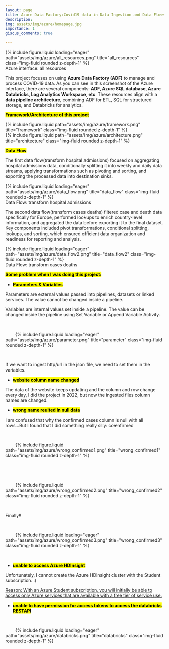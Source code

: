 ```yaml
---
layout: page
title: Azure Data Factory:Covid19 data in Data Ingestion and Data Flows
description: 
img: assets/img/azure/homepage.jpg
importance: 1
giscus_comments: true

---
```


<div class="row">
    <div class="col-sm mt-3 mt-md-0">
        {% include figure.liquid loading="eager" path="assets/img/azure/all_resources.png" title="all_resources" class="img-fluid rounded z-depth-1" %}
    </div>
</div>
<div class="caption">
    Azure interface: all resources
</div>

This project focuses on using **Azure Data Factory (ADF)** to manage and process COVID-19 data. As you can see in this screenshot of the Azure interface, there are several components: **ADF, Azure SQL database, Azure Databricks, Log Analytics Workspace, etc**. These resources align with a **data pipeline architecture**, combining ADF for ETL, SQL for structured storage, and Databricks for analytics.

**<mark>Framework/Architecture of this project </mark>**

<div class="row justify-content-sm-center">
    <div class="col-sm-8 mt-3 mt-md-0">
        {% include figure.liquid path="assets/img/azure/framework.png" title="framework" class="img-fluid rounded z-depth-1" %}
    </div>
    <div class="col-sm-8 mt-3 mt-md-0">
        {% include figure.liquid path="assets/img/azure/architecture.png" title="architecture" class="img-fluid rounded z-depth-1" %}
    </div>
</div>


**<mark>Data Flow</mark>**

The first data flow(transform hospital admissions) focused on aggregating hospital admissions data, conditionally splitting it into weekly and daily data streams, applying transformations such as pivoting and sorting, and exporting the processed data into destination sinks.

<div class="row">
    <div class="col-sm mt-3 mt-md-0">
        {% include figure.liquid loading="eager" path="assets/img/azure/data_flow.png" title="data_flow" class="img-fluid rounded z-depth-1" %}
    </div>
</div>
<div class="caption">
    Data Flow: transform hospital admissions
</div>

The second data flow(transform cases deaths) filtered case and death data specifically for Europe, performed lookups to enrich country-level information, and aggregated the data before exporting it to the final dataset. Key components included pivot transformations, conditional splitting, lookups, and sorting, which ensured efficient data organization and readiness for reporting and analysis.

<div class="row">
    <div class="col-sm mt-3 mt-md-0">
        {% include figure.liquid loading="eager" path="assets/img/azure/data_flow2.png" title="data_flow2" class="img-fluid rounded z-depth-1" %}
    </div>
</div>
<div class="caption">
    Data Flow: transform cases deaths
</div>

**<mark>Some problem when I was doing this project:</mark>**

- **<mark>Parameters & Variables</mark>**

Parameters are external values passed into pipelines, datasets or linked services. The value cannot be changed inside a pipeline.

Variables are internal values set inside a pipeline. The value can be changed inside the pipeline using Set Variable or Append Variable Activity.

<div class="row">

    <div class="col-sm mt-3 mt-md-0">

        {% include figure.liquid loading="eager" path="assets/img/azure/parameter.png" title="parameter" class="img-fluid rounded z-depth-1" %}

    </div>

</div>

If we want to ingest http/url in the json file, we need to set them in the variables.

- **<mark>website column name changed</mark>**

The data of the website keeps updating and the column and row change every day, I did the project in 2022, but now the ingested files column names are changed.

- **<mark>wrong name reulted in null data</mark>**

I am confused that why the confirmed cases column is null with all rows...But I found that I did something really silly: co~~m~~nfirmed

<div class="row justify-content-sm-center">

    <div class="col-sm-5 mt-3 mt-md-0">

        {% include figure.liquid path="assets/img/azure/wrong_confirmed1.png" title="wrong_confirmed1" class="img-fluid rounded z-depth-1" %}

    </div>

    <div class="col-sm-5 mt-3 mt-md-0">

        {% include figure.liquid path="assets/img/azure/wrong_confirmed2.png" title="wrong_confirmed2" class="img-fluid rounded z-depth-1" %}

    </div>

</div>

Finally!!

<div class="row justify-content-sm-center">

    <div class="col-sm-8 mt-3 mt-md-0">

        {% include figure.liquid loading="eager" path="assets/img/azure/wrong_confirmed3.png" title="wrong_confirmed3" class="img-fluid rounded z-depth-1" %}

    </div>

</div>

- **<mark>unable to access Azure HDInsight</mark>**

Unfortunately, I cannot create the Azure HDInsight cluster with the Student subscription. :(

[Reason: With an Azure Student subscription, you will initially be able to access only Azure services that are available with a free tier of service use.](https://learn.microsoft.com/en-us/answers/questions/179055/can-i-use-a-student-subscription-in-azure-to-creat)

- **<mark>unable to have permission for access tokens to access the databricks RESTAPI</mark>**

<div class="row justify-content-sm-center">

    <div class="col-sm-8 mt-3 mt-md-0">

        {% include figure.liquid loading="eager" path="assets/img/azure/databricks.png" title="databricks" class="img-fluid rounded z-depth-1" %}

    </div>

</div>